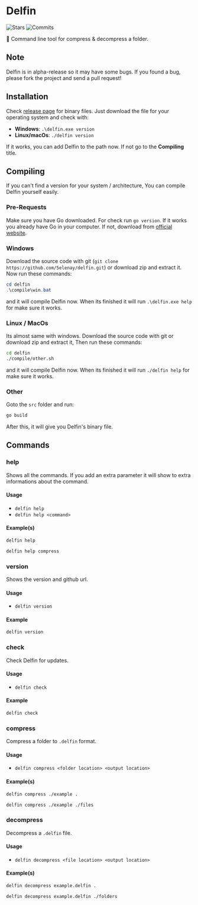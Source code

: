 # Delfin

![Stars](https://img.shields.io/github/stars/5elenay/delfin)
![Commits](https://img.shields.io/github/commit-activity/w/5elenay/delfin)

🐬 Command line tool for compress & decompress a folder.

## Note

Delfin is in alpha-release so it may have some bugs. If you found a bug, please fork the project and send a pull request!

## Installation

Check [release page](https://github.com/5elenay/delfin/releases/latest) for binary files. Just download the file for your operating system and check with:

- **Windows**: `.\delfin.exe version`
- **Linux/macOs**: `./delfin version`

If it works, you can add Delfin to the path now. If not go to the **Compiling** title.

## Compiling

If you can't find a version for your system / architecture, You can compile Delfin yourself easily.

### Pre-Requests

Make sure you have Go downloaded. For check run `go version`. If it works you already have Go in your computer. If not, download from [official website](https://golang.org/dl/).

### Windows

Download the source code with git (`git clone https://github.com/5elenay/delfin.git`) or download zip and extract it. Now run these commands:

```ps1
cd delfin
.\compile\win.bat
```

and it will compile Delfin now. When its finished it will run `.\delfin.exe help` for make sure it works.

### Linux / MacOs

Its almost same with windows. Download the source code with git or download zip and extract it, Then run these commands:

```bash
cd delfin
./compile/other.sh
```

and it will compile Delfin now. When its finished it will run `./delfin help` for make sure it works.

### Other

Goto the `src` folder and run:

```sh
go build
```

After this, it will give you Delfin's binary file.

## Commands

### help

Shows all the commands. If you add an extra parameter it will show to extra informations about the command.

#### Usage

- `delfin help`
- `delfin help <command>`

#### Example(s)

```bash
delfin help
```

```bash
delfin help compress
```

### version

Shows the version and github url.

#### Usage

- `delfin version`

#### Example

```bash
delfin version
```

### check

Check Delfin for updates.

#### Usage

- `delfin check`

#### Example

```bash
delfin check
```

### compress

Compress a folder to `.delfin` format.

#### Usage

- `delfin compress <folder location> <output location>`

#### Example(s)

```bash
delfin compress ./example .
```

```bash
delfin compress ./example ./files
```

### decompress

Decompress a `.delfin` file.

#### Usage

- `delfin decompress <file location> <output location>`

#### Example(s)

```bash
delfin decompress example.delfin .
```

```bash
delfin decompress example.delfin ./folders
```
